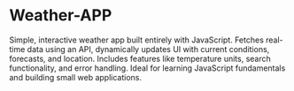 # Weather-APP
Simple, interactive weather app built entirely with JavaScript. Fetches real-time data using an API, dynamically updates UI with current conditions, forecasts, and location. Includes features like temperature units, search functionality, and error handling. Ideal for learning JavaScript fundamentals and building small web applications.
